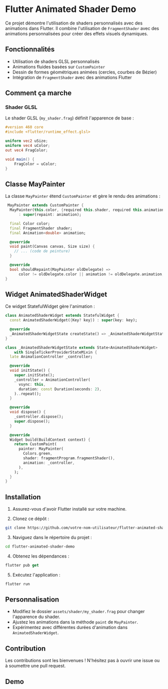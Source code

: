 # Flutter Animated Shader Demo

Ce projet démontre l'utilisation de shaders personnalisés avec des animations dans Flutter. Il combine l'utilisation de `FragmentShader` avec des animations personnalisées pour créer des effets visuels dynamiques.

## Fonctionnalités

- Utilisation de shaders GLSL personnalisés
- Animations fluides basées sur `CustomPainter`
- Dessin de formes géométriques animées (cercles, courbes de Bézier)
- Intégration de `FragmentShader` avec des animations Flutter

## Comment ça marche

### Shader GLSL

Le shader GLSL (`my_shader.frag`) définit l'apparence de base :

```glsl
#version 460 core
#include <flutter/runtime_effect.glsl>

uniform vec2 uSize;
uniform vec4 uColor;
out vec4 FragColor;

void main() {
    FragColor = uColor;
}

```

## Classe MayPainter

La classe `MayPainter` étend `CustomPainter` et gère le rendu des animations :

```dart
 MayPainter extends CustomPainter {
  MayPainter(this.color, {required this.shader, required this.animation})
      : super(repaint: animation);

  final Color color;
  final FragmentShader shader;
  final Animation<double> animation;

  @override
  void paint(Canvas canvas, Size size) {
    // ... (code de peinture)
  }

  @override
  bool shouldRepaint(MayPainter oldDelegate) =>
      color != oldDelegate.color || animation != oldDelegate.animation;
}
```

## Widget AnimatedShaderWidget

Ce widget StatefulWidget gère l'animation :

```dart
class AnimatedShaderWidget extends StatefulWidget {
  const AnimatedShaderWidget({Key? key}) : super(key: key);

  @override
  _AnimatedShaderWidgetState createState() => _AnimatedShaderWidgetState();
}

class _AnimatedShaderWidgetState extends State<AnimatedShaderWidget>
    with SingleTickerProviderStateMixin {
  late AnimationController _controller;

  @override
  void initState() {
    super.initState();
    _controller = AnimationController(
      vsync: this,
      duration: const Duration(seconds: 2),
    )..repeat();
  }

  @override
  void dispose() {
    _controller.dispose();
    super.dispose();
  }

  @override
  Widget build(BuildContext context) {
    return CustomPaint(
      painter: MayPainter(
        Colors.green,
        shader: fragmentProgram.fragmentShader(),
        animation: _controller,
      ),
    );
  }
}
```

## Installation

1. Assurez-vous d'avoir Flutter installé sur votre machine.

2. Clonez ce dépôt :

```bash
git clone https://github.com/votre-nom-utilisateur/flutter-animated-shader-demo.git
```

3. Naviguez dans le répertoire du projet :

```bash
cd flutter-animated-shader-demo
```

4. Obtenez les dépendances :

```dart
flutter pub get
```

5. Exécutez l'application :

```dart
flutter run
```

## Personnalisation

- Modifiez le dossier ```assets/shader/my_shader.frag``` pour changer l'apparence du shader.
- Ajustez les animations dans la méthode ```paint``` de ```MayPainter```.
- Expérimentez avec différentes durées d'animation dans ```AnimatedShaderWidget```.

## Contribution

Les contributions sont les bienvenues ! N'hésitez pas à ouvrir une issue ou à soumettre une pull request.

## Demo

